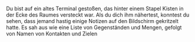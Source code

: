 Du bist auf ein altes Terminal gestoßen, das hinter einem Stapel Kisten in der Ecke des Raumes versteckt war. Als du dich ihm nähertest, konntest du sehen, dass jemand hastig einige Notizen auf den Bildschirm gekritzelt hatte. Es sah aus wie eine Liste von Gegenständen und Mengen, gefolgt von Namen von Kontakten und Zielen
